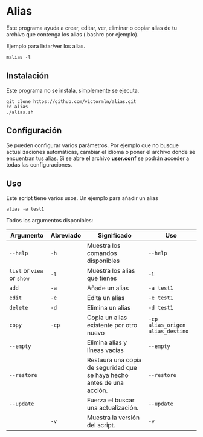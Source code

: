 # Alias

Este programa ayuda a crear, editar, ver, eliminar o copiar alias de tu archivo que contenga los alias (.bashrc por ejemplo).

Ejemplo para listar/ver los alias.
```shell
malias -l
```

## Instalación

Este programa no se instala, simplemente se ejecuta.

```shell
git clone https://github.com/victormln/alias.git
cd alias
./alias.sh
```

## Configuración

Se pueden configurar varios parámetros. Por ejemplo que no busque actualizaciones automáticas, cambiar el idioma o poner el archivo donde se encuentran tus alias. Si se abre el archivo **user.conf** se podrán acceder a todas las configuraciones.

## Uso

Este script tiene varios usos. Un ejemplo para añadir un alias
```shell
alias -a test1
```

Todos los argumentos disponibles:

|Argumento           |Abreviado|Significado                                   |Uso|
| ------------- | ---- | ---------------------------------------- |----------|
|`--help`       |`-h`     | Muestra los comandos disponibles         |`--help`  |
|`list` or `view` or `show` |`-l`  | Muestra los alias que tienes             |`-l`    |
|`add`     |`-a`  | Añade un alias   |`-a test1`      |
|`edit`     |`-e`  | Edita un alias   |`-e test1`      |
|`delete`     |`-d`  | Elimina un alias   |`-d test1`      |
|`copy`     |`-cp`  | Copia un alias existente por otro nuevo   |`-cp alias_origen alias_destino`      |
|`--empty`     |  | Elimina alias y líneas vacías   |`--empty`      |
|`--restore`     |  | Restaura una copia de seguridad que se haya hecho antes de una acción.  |`--restore`      |
|`--update`     |  | Fuerza el buscar una actualización.  |`--update`      |
|     |`-v`  | Muestra la versión del script.  |`-v`      |
